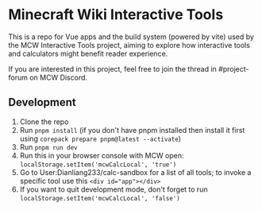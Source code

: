 # Minecraft Wiki Interactive Tools

This is a repo for Vue apps and the build system (powered by vite) used by the MCW Interactive Tools project, aiming to explore how interactive tools and calculators might benefit reader experience.

If you are interested in this project, feel free to join the thread in #project-forum on MCW Discord.

## Development

1. Clone the repo
2. Run `pnpm install` (if you don't have pnpm installed then install it first using `corepack prepare pnpm@latest --activate`)
3. Run `pnpm run dev`
4. Run this in your browser console with MCW open: `localStorage.setItem('mcwCalcLocal', 'true')`
5. Go to User:Dianliang233/calc-sandbox for a list of all tools; to invoke a specific tool use this `<div id="app"></div>`
6. If you want to quit development mode, don't forget to run `localStorage.setItem('mcwCalcLocal', 'false')`
